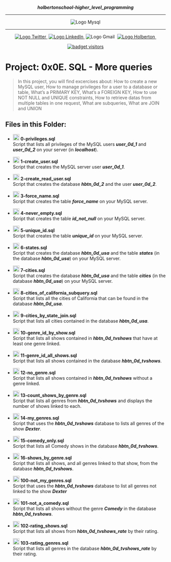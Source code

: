 <div align=center>

***holbertonschool-higher_level_programming***
<hr />
 <img src="https://raw.githubusercontent.com/jepez90/jepez90.github.io/master/img/Readme_media/banner_mysql.svg" alt="Logo Mysql" style="max-width:80%;">
 <hr />
<a href="https://twitter.com/Jepez90"><img src="https://img.shields.io/twitter/url?label=%40Jepez90&style=social&url=https%3A%2F%2Ftwitter.com%2FJepez90" alt="Logo Twitter">&nbsp;</a>
<a href="https://www.linkedin.com/in/jepez90/"><img src="https://img.shields.io/badge/jepez90-%230077B5.svg?&logo=linkedin&logoColor=white" alt="Logo LinkedIn">&nbsp;</a>
<img src="https://img.shields.io/badge/jepez90-white?style=flat&logo=gmail" alt="Logo Gmail">&nbsp;
<a href="https://twitter.com/HolbertonCOL"><img src="https://img.shields.io/badge/Holberton_School-red" alt="Logo Holberton">&nbsp;</a>

<a href="https://github.com/jepez90"><img src="https://visitor-badge.glitch.me/badge?page_id=jepez90.HigherLevelProgram.0x0E&" alt="badget visitors"></a>
</div>

# Project: 0x0E. SQL - More queries

> In this project, you will find excercises about: How to create a new MySQL user, How to manage privileges for a user to a database or table, What’s a PRIMARY KEY, What’s a FOREIGN KEY, How to use NOT NULL and UNIQUE constraints, How to retrieve datas from multiple tables in one request, What are subqueries, What are JOIN and UNION



## Files in this Folder:


* <img src="https://raw.githubusercontent.com/jepez90/jepez90.github.io/master/img/Readme_media/banner_mysql.svg" alt="Logo MySQL" height="20"> **0-privileges.sql**<br />
Script that lists all privileges of the MySQL users ***user_0d_1*** and ***user_0d_2*** on your server (in ***localhost***).

* <img src="https://raw.githubusercontent.com/jepez90/jepez90.github.io/master/img/Readme_media/banner_mysql.svg" alt="Logo MySQL" height="20"> **1-create_user.sql**<br />
Script that creates the MySQL server user ***user_0d_1***.

* <img src="https://raw.githubusercontent.com/jepez90/jepez90.github.io/master/img/Readme_media/banner_mysql.svg" alt="Logo MySQL" height="20"> **2-create_read_user.sql**<br />
Script that creates the database ***hbtn_0d_2*** and the user ***user_0d_2***.

* <img src="https://raw.githubusercontent.com/jepez90/jepez90.github.io/master/img/Readme_media/banner_mysql.svg" alt="Logo MySQL" height="20"> **3-force_name.sql**<br />
Script that creates the table ***force_name*** on your MySQL server.

* <img src="https://raw.githubusercontent.com/jepez90/jepez90.github.io/master/img/Readme_media/banner_mysql.svg" alt="Logo MySQL" height="20"> **4-never_empty.sql**<br />
Script that creates the table ***id_not_null*** on your MySQL server.

* <img src="https://raw.githubusercontent.com/jepez90/jepez90.github.io/master/img/Readme_media/banner_mysql.svg" alt="Logo MySQL" height="20"> **5-unique_id.sql**<br />
Script that creates the table ***unique_id*** on your MySQL server.

* <img src="https://raw.githubusercontent.com/jepez90/jepez90.github.io/master/img/Readme_media/banner_mysql.svg" alt="Logo MySQL" height="20"> **6-states.sql**<br />
Script that creates the database ***hbtn_0d_usa*** and the table ***states*** (in the database ***hbtn_0d_usa***) on your MySQL server.

* <img src="https://raw.githubusercontent.com/jepez90/jepez90.github.io/master/img/Readme_media/banner_mysql.svg" alt="Logo MySQL" height="20"> **7-cities.sql**<br />
Script that creates the database ***hbtn_0d_usa*** and the table ***cities*** (in the database ***hbtn_0d_usa***) on your MySQL server.

* <img src="https://raw.githubusercontent.com/jepez90/jepez90.github.io/master/img/Readme_media/banner_mysql.svg" alt="Logo MySQL" height="20"> **8-cities_of_california_subquery.sql**<br />
Script that lists all the cities of California that can be found in the database ***hbtn_0d_usa***.

* <img src="https://raw.githubusercontent.com/jepez90/jepez90.github.io/master/img/Readme_media/banner_mysql.svg" alt="Logo MySQL" height="20"> **9-cities_by_state_join.sql**<br />
Script that lists all cities contained in the database ***hbtn_0d_usa***.

* <img src="https://raw.githubusercontent.com/jepez90/jepez90.github.io/master/img/Readme_media/banner_mysql.svg" alt="Logo MySQL" height="20"> **10-genre_id_by_show.sql**<br />
Script that lists all shows contained in ***hbtn_0d_tvshows*** that have at least one genre linked.

* <img src="https://raw.githubusercontent.com/jepez90/jepez90.github.io/master/img/Readme_media/banner_mysql.svg" alt="Logo MySQL" height="20"> **11-genre_id_all_shows.sql**<br />
Script that lists all shows contained in the database ***hbtn_0d_tvshows***.

* <img src="https://raw.githubusercontent.com/jepez90/jepez90.github.io/master/img/Readme_media/banner_mysql.svg" alt="Logo MySQL" height="20"> **12-no_genre.sql**<br />
Script that lists all shows contained in ***hbtn_0d_tvshows*** without a genre linked.

* <img src="https://raw.githubusercontent.com/jepez90/jepez90.github.io/master/img/Readme_media/banner_mysql.svg" alt="Logo MySQL" height="20"> **13-count_shows_by_genre.sql**<br />
Script that lists all genres from ***hbtn_0d_tvshows*** and displays the number of shows linked to each.

* <img src="https://raw.githubusercontent.com/jepez90/jepez90.github.io/master/img/Readme_media/banner_mysql.svg" alt="Logo MySQL" height="20"> **14-my_genres.sql**<br />
Script that uses the ***hbtn_0d_tvshows*** database to lists all genres of the show ***Dexter***.

* <img src="https://raw.githubusercontent.com/jepez90/jepez90.github.io/master/img/Readme_media/banner_mysql.svg" alt="Logo MySQL" height="20"> **15-comedy_only.sql**<br />
Script that lists all Comedy shows in the database ***hbtn_0d_tvshows***.

* <img src="https://raw.githubusercontent.com/jepez90/jepez90.github.io/master/img/Readme_media/banner_mysql.svg" alt="Logo MySQL" height="20"> **16-shows_by_genre.sql**<br />
Script that lists all shows, and all genres linked to that show, from the database ***hbtn_0d_tvshows***.

* <img src="https://raw.githubusercontent.com/jepez90/jepez90.github.io/master/img/Readme_media/banner_mysql.svg" alt="Logo MySQL" height="20"> **100-not_my_genres.sql**<br />
Script that uses the ***hbtn_0d_tvshows*** database to list all genres not linked to the show ***Dexter***

* <img src="https://raw.githubusercontent.com/jepez90/jepez90.github.io/master/img/Readme_media/banner_mysql.svg" alt="Logo MySQL" height="20"> **101-not_a_comedy.sql**<br />
Script that lists all shows without the genre ***Comedy*** in the database ***hbtn_0d_tvshows***.

* <img src="https://raw.githubusercontent.com/jepez90/jepez90.github.io/master/img/Readme_media/banner_mysql.svg" alt="Logo MySQL" height="20"> **102-rating_shows.sql**<br />
Script that lists all shows from ***hbtn_0d_tvshows_rate*** by their rating.

* <img src="https://raw.githubusercontent.com/jepez90/jepez90.github.io/master/img/Readme_media/banner_mysql.svg" alt="Logo MySQL" height="20"> **103-rating_genres.sql**<br />
Script that lists all genres in the database ***hbtn_0d_tvshows_rate*** by their rating.
